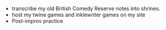 - transcribe my old British Comedy Reserve notes into shrines.
- host my twine games and inklewriter games on my site
- Post-improv practice
